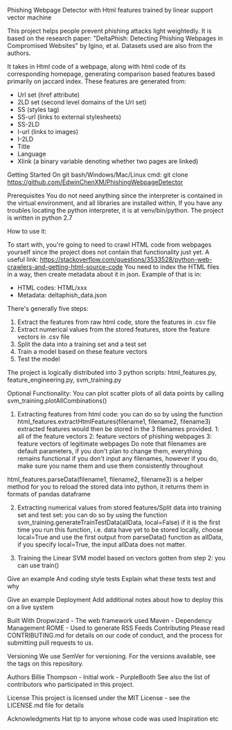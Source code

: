 Phishing Webpage Detector with Html features trained by linear support vector machine

This project helps people prevent phishing attacks light weightedly. It is based on the research paper: "DeltaPhish: Detecting Phishing Webpages in Compromised Websites" by Igino, et al. Datasets used are also from the authors.

It takes in Html code of a webpage, along with html code of its corresponding homepage, generating comparison based features based primarily on jaccard index. These features are generated from:

- Url set (href attribute)
- 2LD set (second level domains of the Url set)
- SS (styles tag)
- SS-url (links to external stylesheets)
- SS-2LD
- I-url (links to images)
- I-2LD
- Title
- Language
- Xlink (a binary variable denoting whether two pages are linked)

Getting Started
On git bash/Windows/Mac/Linux cmd:
git clone https://github.com/EdwinChenXM/PhishingWebpageDetector

Prerequisites
You do not need anything since the interpreter is contained in the virtual environment, and all libraries are installed within, If you have any troubles locating the python interpreter, it is at venv/bin/python. The project is written in python 2.7

How to use it:

To start with, you're going to need to crawl HTML code from webpages yourself since the project does not contain that functionality just yet. A useful link: https://stackoverflow.com/questions/3533528/python-web-crawlers-and-getting-html-source-code
You need to index the HTML files in a way, then create metadata about it in json. 
Example of that is in: 
- HTML codes: HTML/xxx
- Metadata: deltaphish_data.json

There's generally five steps:
1. Extract the features from raw html code, store the features in .csv file
2. Extract numerical values from the stored features, store the feature vectors in .csv file
3. Split the data into a training set and a test set
4. Train a model based on these feature vectors
5. Test the model 

The project is logically distributed into 3 python scripts:
html_features.py, feature_engineering.py, svm_training.py

Optional Functionality:
You can plot scatter plots of all data points
by calling svm_training.plotAllCombinations()

1. Extracting features from html code:
you can do so by using the function html_features.extractHtmlFeatures(filename1, filename2, filename3)
extracted features would then be stored in the 3 filenames provided.
  1: all of the feature vectors
  2: feature vectors of phishing webpages
  3: feature vectors of legitimate webpages
Do note that filenames are default parameters, if you don't plan to change them, everything remains functional if you don't input any filenames, however if you do, make sure you name them and use them consistently throughout

html_features.parseData(filename1, filename2, filename3) is a helper method for you to reload the stored data into python, it returns them in formats of pandas dataframe

2. Extracting numerical values from stored features/Split data into training set and test set:
you can do so by using the function svm_training.generateTrainTestData(allData, local=False)
if it is the first time you run this function, i.e. data have yet to be stored locally, choose local=True and use the first output from parseData() function as allData, if you specify local=True, the input allData does not matter.

3. Training the Linear SVM model based on vectors gotten from step 2:
you can use train()

Give an example
And coding style tests
Explain what these tests test and why

Give an example
Deployment
Add additional notes about how to deploy this on a live system

Built With
Dropwizard - The web framework used
Maven - Dependency Management
ROME - Used to generate RSS Feeds
Contributing
Please read CONTRIBUTING.md for details on our code of conduct, and the process for submitting pull requests to us.

Versioning
We use SemVer for versioning. For the versions available, see the tags on this repository.

Authors
Billie Thompson - Initial work - PurpleBooth
See also the list of contributors who participated in this project.

License
This project is licensed under the MIT License - see the LICENSE.md file for details

Acknowledgments
Hat tip to anyone whose code was used
Inspiration
etc
